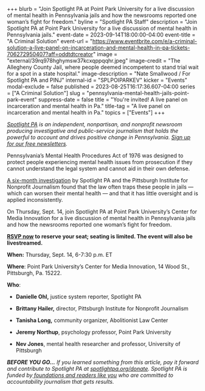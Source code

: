 +++
blurb = "Join Spotlight PA at Point Park University for a live discussion of mental health in Pennsylvania jails and how the newsrooms reported one woman’s fight for freedom."
byline = "Spotlight PA Staff"
description = "Join Spotlight PA at Point Park University for a live discussion of mental health in Pennsylvania jails."
event-date = 2023-09-14T18:00:00-04:00
event-title = "A Criminal Solution"
event-url = "https://www.eventbrite.com/e/a-criminal-solution-a-live-panel-on-incarceration-and-mental-health-in-pa-tickets-706272950407?aff=oddtdtcreator"
image = "external/39rq978hghymsw37kcxqppqqhr.jpeg"
image-credit = "The Allegheny County Jail, where people deemed incompetent to stand trial wait for a spot in a state hospital."
image-description = "Nate Smallwood / For Spotlight PA and PINJ"
internal-id = "SPLPOIPARKEV"
kicker = "Events"
modal-exclude = false
published = 2023-08-25T16:17:36.607-04:00
series = ["A Criminal Solution"]
slug = "pennsylvania-mental-health-jails-point-park-event"
suppress-date = false
title = "You're invited! A live panel on incarceration and mental health in Pa."
title-tag = "A live panel on incarceration and mental health in Pa."
topics = ["Events"]
+++

<a href="https://www.spotlightpa.org/"><em>Spotlight PA</em></a><em> is an independent, nonpartisan, and nonprofit newsroom producing investigative and public-service journalism that holds the powerful to account and drives positive change in Pennsylvania. </em><a href="https://www.spotlightpa.org/newsletters"><em>Sign up for our free newsletters</em></a><em>.</em>

Pennsylvania’s Mental Health Procedures Act of 1976 was designed to protect people experiencing mental health issues from prosecution if they cannot understand the legal system and cannot aid in their own defense.

<a href="https://www.spotlightpa.org/series/a-criminal-solution/">A six-month investigation</a> by Spotlight PA and the Pittsburgh Institute for Nonprofit Journalism found that the law often traps these people in jails — which can worsen their mental health — and that it has little oversight and is applied inconsistently.

On Thursday, Sept. 14, join Spotlight PA at Point Park University’s Center for Media Innovation for a live discussion of mental health in Pennsylvania jails and how the newsrooms reported one woman’s fight for freedom.

<a href="https://www.eventbrite.com/e/a-criminal-solution-a-live-panel-on-incarceration-and-mental-health-in-pa-tickets-706272950407?aff=oddtdtcreator"><strong>RSVP now</strong></a><strong> to reserve your seat; seating is limited. The event will also be livestreamed.</strong>

<strong>When:</strong> Thursday, Sept. 14, 6-7:30 p.m. ET

<strong>Where</strong>: Point Park University’s Center for Media Innovation, 14 Wood St., Pittsburgh, Pa. 15222.

<strong>Who</strong>: <strong></strong>

- <strong>Danielle Ohl,</strong> justice system reporter, Spotlight PA

- <strong>Brittany Hailer,</strong> director, Pittsburgh Institute for Nonprofit Journalism

- <strong>Tanisha Long,</strong> community organizer, Abolitionist Law Center

- <strong>Jeremy Northup</strong>, psychology professor, Point Park University

- <strong>Nev Jones</strong>, mental health researcher and professor, University of Pittsburgh

<strong><em>BEFORE YOU GO…</em></strong><em> If you learned something from this article, pay it forward and contribute to Spotlight PA at </em><a href="http://spotlightpa.org/donate"><em>spotlightpa.org/donate</em></a><em>. Spotlight PA is funded by</em><a href="https://www.spotlightpa.org/support"><em> foundations and readers like you</em></a><em> who are committed to accountability journalism that gets results.</em>

